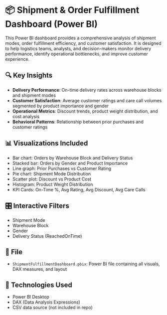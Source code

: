 
# 📦 Shipment & Order Fulfillment Dashboard (Power BI)

This Power BI dashboard provides a comprehensive analysis of shipment modes, order fulfillment efficiency, and customer satisfaction. It is designed to help logistics teams, analysts, and decision-makers monitor delivery performance, identify operational bottlenecks, and improve customer experience.

## 🔍 Key Insights

- **Delivery Performance**: On-time delivery rates across warehouse blocks and shipment modes
- **Customer Satisfaction**: Average customer ratings and care call volumes segmented by product importance and gender
- **Operational Metrics**: Discount trends, product weight distribution, and cost analysis
- **Behavioral Patterns**: Relationship between prior purchases and customer ratings

## 📊 Visualizations Included

- Bar chart: Orders by Warehouse Block and Delivery Status
- Stacked bar: Orders by Gender and Product Importance
- Line graph: Prior Purchases vs Customer Rating
- Pie chart: Shipment Mode Distribution
- Scatter plot: Discount vs Product Cost
- Histogram: Product Weight Distribution
- KPI Cards: On-Time %, Avg Rating, Avg Discount, Avg Care Calls

## 🎛️ Interactive Filters

- Shipment Mode
- Warehouse Block
- Gender
- Delivery Status (ReachedOnTime)

## 📁 File

- `ShipmentFulfillmentDashboard.pbix`: Power BI file containing all visuals, DAX measures, and layout

## 🧠 Technologies Used

- Power BI Desktop
- DAX (Data Analysis Expressions)
- CSV data source (not included in repo)



